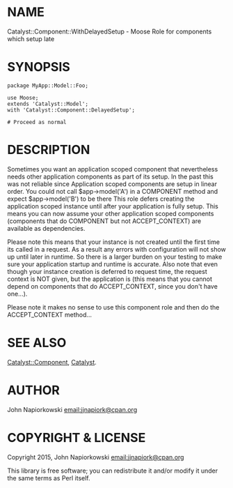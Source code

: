 # NAME

Catalyst::Component::WithDelayedSetup - Moose Role for components which setup late

# SYNOPSIS

    package MyApp::Model::Foo;

    use Moose;
    extends 'Catalyst::Model';
    with 'Catalyst::Component::DelayedSetup';

    # Proceed as normal

# DESCRIPTION

Sometimes you want an application scoped component that nevertheless needs other
application components as part of its setup.  In the past this was not reliable
since Application scoped components are setup in linear order.  You could not
call $app->model('A') in a COMPONENT method and expect $app->model('B') to be there
This role defers creating the application scoped instance until after your application is
fully setup.  This means you can now assume your other application scoped components
(components that do COMPONENT but not ACCEPT\_CONTEXT) are available as dependencies.

Please note this means that your instance is not created until the first time its
called in a request.  As a result any errors with configuration will not show up
until later in runtime.  So there is a larger burden on your testing to make sure
your application startup and runtime is accurate.  Also note that even though your
instance creation is deferred to request time, the request context is NOT given,
but the application is (this means that you cannot depend on components that do
ACCEPT\_CONTEXT, since you don't have one...).

Please note it makes no sense to use this component role and then do the ACCEPT\_CONTEXT
method...

# SEE ALSO

[Catalyst::Component](https://metacpan.org/pod/Catalyst::Component), [Catalyst](https://metacpan.org/pod/Catalyst).

# AUTHOR

John Napiorkowski [email:jjnapiork@cpan.org](email:jjnapiork@cpan.org)

# COPYRIGHT & LICENSE

Copyright 2015, John Napiorkowski [email:jjnapiork@cpan.org](email:jjnapiork@cpan.org)

This library is free software; you can redistribute it and/or modify it under
the same terms as Perl itself.
